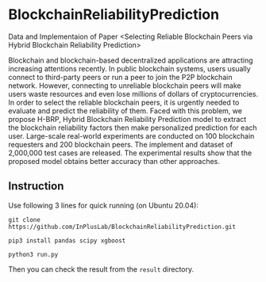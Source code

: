 # BlockchainReliabilityPrediction
Data and Implementaion of Paper &lt;Selecting Reliable Blockchain Peers via Hybrid Blockchain Reliability Prediction>

Blockchain and blockchain-based decentralized applications are attracting increasing attentions recently. In public blockchain systems, users usually connect to third-party peers or run a peer to join the P2P blockchain network. However, connecting to unreliable blockchain peers will make users waste resources and even lose millions of dollars of cryptocurrencies. In order to select the reliable blockchain peers, it is urgently needed to evaluate and predict the reliability of them. Faced with this problem, we propose H-BRP, Hybrid Blockchain Reliability Prediction model to extract the blockchain reliability factors then make personalized prediction for each user. Large-scale real-world experiments are conducted on 100 blockchain requesters and 200 blockchain peers. The implement and dataset of 2,000,000 test cases are released. The experimental results show that the proposed model obtains better accuracy than other approaches.

## Instruction
Use following 3 lines for quick running (on Ubuntu 20.04):

`git clone https://github.com/InPlusLab/BlockchainReliabilityPrediction.git`

`pip3 install pandas scipy xgboost`

`python3 run.py`

Then you can check the result from the `result` directory.
